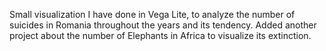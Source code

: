 Small visualization I have done in Vega Lite, to analyze the number of suicides in Romania throughout the years and its tendency. Added another project about the number of Elephants in Africa to visualize its extinction.
